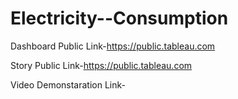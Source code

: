 # Electricity--Consumption


Dashboard Public Link-https://public.tableau.com

Story Public Link-https://public.tableau.com

Video Demonstaration Link-
